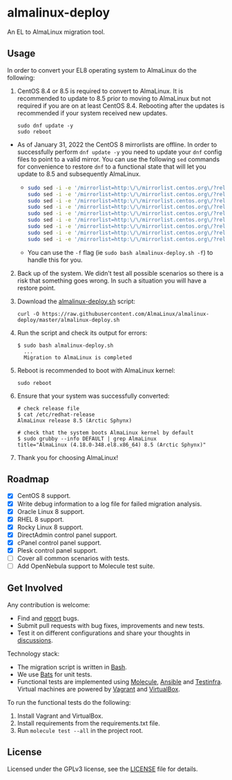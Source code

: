 # almalinux-deploy

An EL to AlmaLinux migration tool.

## Usage

In order to convert your EL8 operating system to AlmaLinux do the following:

1. CentOS 8.4 or 8.5 is required to convert to AlmaLinux.  It is recommended to update to 8.5 prior to moving to
AlmaLinux but not required if you are on at least CentOS 8.4.  Rebooting after the updates is recommended if your system
received new updates.

    ```shell
    sudo dnf update -y
    sudo reboot
    ```

  - As of January 31, 2022 the CentOS 8 mirrorlists are offline.  In order to successfully perform `dnf update -y`
you need to update your `dnf` config files to point to a valid mirror.  You can use the following `sed` commands for
convenience to restore `dnf` to a functional state that will let you update to 8.5 and subsequently AlmaLinux.
    - ```bash
      sudo sed -i -e '/mirrorlist=http:\/\/mirrorlist.centos.org\/?release=$releasever&arch=$basearch&repo=/ s/^#*/#/' -e '/baseurl=http:\/\/mirror.centos.org\/$contentdir\/$releasever\// s/^#*/#/' -e '/^\[baseos\]/a baseurl=https://mirror.rackspace.com/centos-vault/8.5.2111/BaseOS/$basearch/os' /etc/yum.repos.d/CentOS-Linux-BaseOS.repo
      sudo sed -i -e '/mirrorlist=http:\/\/mirrorlist.centos.org\/?release=$releasever&arch=$basearch&repo=/ s/^#*/#/' -e '/baseurl=http:\/\/mirror.centos.org\/$contentdir\/$releasever\// s/^#*/#/' -e '/^\[appstream\]/a baseurl=https://mirror.rackspace.com/centos-vault/8.5.2111/AppStream/$basearch/os' /etc/yum.repos.d/CentOS-Linux-AppStream.repo
      sudo sed -i -e '/mirrorlist=http:\/\/mirrorlist.centos.org\/?release=$releasever&arch=$basearch&repo=/ s/^#*/#/' -e '/baseurl=http:\/\/mirror.centos.org\/$contentdir\/$releasever\// s/^#*/#/' -e '/^\[cr\]/a baseurl=https://mirror.rackspace.com/centos-vault/8.5.2111/ContinuousRelease/$basearch/os' /etc/yum.repos.d/CentOS-Linux-ContinuousRelease.repo
      sudo sed -i -e '/mirrorlist=http:\/\/mirrorlist.centos.org\/?release=$releasever&arch=$basearch&repo=/ s/^#*/#/' -e '/baseurl=http:\/\/mirror.centos.org\/$contentdir\/$releasever\// s/^#*/#/' -e '/^\[devel\]/a baseurl=https://mirror.rackspace.com/centos-vault/8.5.2111/Devel/$basearch/os' /etc/yum.repos.d/CentOS-Linux-Devel.repo
      sudo sed -i -e '/mirrorlist=http:\/\/mirrorlist.centos.org\/?release=$releasever&arch=$basearch&repo=/ s/^#*/#/' -e '/baseurl=http:\/\/mirror.centos.org\/$contentdir\/$releasever\// s/^#*/#/' -e '/^\[extras\]/a baseurl=https://mirror.rackspace.com/centos-vault/8.5.2111/extras/$basearch/os' /etc/yum.repos.d/CentOS-Linux-Extras.repo
      sudo sed -i -e '/mirrorlist=http:\/\/mirrorlist.centos.org\/?release=$releasever&arch=$basearch&repo=/ s/^#*/#/' -e '/baseurl=http:\/\/mirror.centos.org\/$contentdir\/$releasever\// s/^#*/#/' -e '/^\[fasttrack\]/a baseurl=https://mirror.rackspace.com/centos-vault/8.5.2111/fasttrack/$basearch/os' /etc/yum.repos.d/CentOS-Linux-FastTrack.repo
      sudo sed -i -e '/mirrorlist=http:\/\/mirrorlist.centos.org\/?release=$releasever&arch=$basearch&repo=/ s/^#*/#/' -e '/baseurl=http:\/\/mirror.centos.org\/$contentdir\/$releasever\// s/^#*/#/' -e '/^\[ha\]/a baseurl=https://mirror.rackspace.com/centos-vault/8.5.2111/HighAvailability/$basearch/os' /etc/yum.repos.d/CentOS-Linux-HighAvailability.repo
      sudo sed -i -e '/mirrorlist=http:\/\/mirrorlist.centos.org\/?release=$releasever&arch=$basearch&repo=/ s/^#*/#/' -e '/baseurl=http:\/\/mirror.centos.org\/$contentdir\/$releasever\// s/^#*/#/' -e '/^\[plus\]/a baseurl=https://mirror.rackspace.com/centos-vault/8.5.2111/centosplus/$basearch/os' /etc/yum.repos.d/CentOS-Linux-Plus.repo
      sudo sed -i -e '/mirrorlist=http:\/\/mirrorlist.centos.org\/?release=$releasever&arch=$basearch&repo=/ s/^#*/#/' -e '/baseurl=http:\/\/mirror.centos.org\/$contentdir\/$releasever\// s/^#*/#/' -e '/^\[powertools\]/a baseurl=https://mirror.rackspace.com/centos-vault/8.5.2111/PowerTools/$basearch/os' /etc/yum.repos.d/CentOS-Linux-PowerTools.repo
      ```
    - You can use the `-f` flag (ie `sudo bash almalinux-deploy.sh -f`) to handle this for you. 
2. Back up of the system. We didn't test all possible scenarios so there
   is a risk that something goes wrong. In such a situation you will have a
   restore point.

3. Download the [almalinux-deploy.sh](almalinux-deploy.sh) script:

   ```shell
   curl -O https://raw.githubusercontent.com/AlmaLinux/almalinux-deploy/master/almalinux-deploy.sh
   ```

4. Run the script and check its output for errors:

   ```shell
   $ sudo bash almalinux-deploy.sh
     ...
     Migration to AlmaLinux is completed
   ```

5. Reboot is recommended to boot with AlmaLinux kernel:

    ```shell
    sudo reboot
    ```

6. Ensure that your system was successfully converted:

   ```shell
   # check release file
   $ cat /etc/redhat-release
   AlmaLinux release 8.5 (Arctic Sphynx)

   # check that the system boots AlmaLinux kernel by default
   $ sudo grubby --info DEFAULT | grep AlmaLinux
   title="AlmaLinux (4.18.0-348.el8.x86_64) 8.5 (Arctic Sphynx)"
   ```

7. Thank you for choosing AlmaLinux!

## Roadmap

* [x] CentOS 8 support.
* [x] Write debug information to a log file for failed migration analysis.
* [x] Oracle Linux 8 support.
* [x] RHEL 8 support.
* [x] Rocky Linux 8 support.
* [x] DirectAdmin control panel support.
* [x] cPanel control panel support.
* [x] Plesk control panel support.
* [ ] Cover all common scenarios with tests.
* [ ] Add OpenNebula support to Molecule test suite.

## Get Involved

Any contribution is welcome:

* Find and [report](https://github.com/AlmaLinux/almalinux-deploy/issues) bugs.
* Submit pull requests with bug fixes, improvements and new tests.
* Test it on different configurations and share your thoughts in
  [discussions](https://github.com/AlmaLinux/almalinux-deploy/discussions).

Technology stack:

* The migration script is written in [Bash](https://www.gnu.org/software/bash/).
* We use [Bats](https://github.com/bats-core/bats-core) for unit tests.
* Functional tests are implemented using
  [Molecule](https://github.com/ansible-community/molecule),
  [Ansible](https://github.com/ansible/ansible) and
  [Testinfra](https://github.com/pytest-dev/pytest-testinfra). Virtual machines
  are powered by [Vagrant](https://www.vagrantup.com/) and
  [VirtualBox](https://www.virtualbox.org/).

To run the functional tests do the following:

1. Install Vagrant and VirtualBox.
2. Install requirements from the requirements.txt file.
3. Run `molecule test --all` in the project root.

## License

Licensed under the GPLv3 license, see the [LICENSE](LICENSE) file for details.
